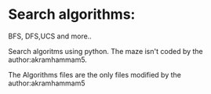 # Search algorithms:

BFS, DFS,UCS and more..

Search algoritms using python. The maze isn't coded by the author:akramhammam5.

The Algorithms files are the only files modified by the author:akramhammam5



